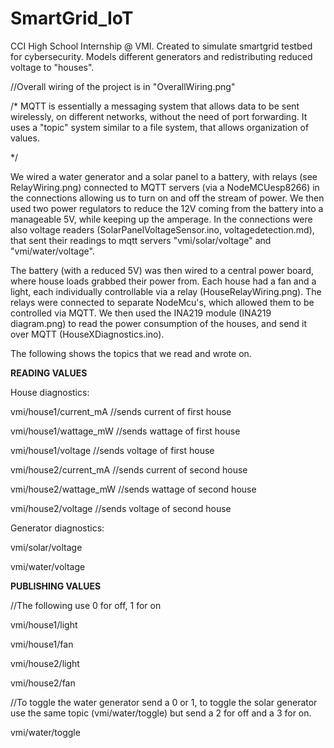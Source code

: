 # SmartGrid_IoT
CCI High School Internship @ VMI. Created to simulate smartgrid testbed for cybersecurity.
Models different generators and redistributing reduced voltage to "houses".

//Overall wiring of the project is in "OverallWiring.png"

/*
MQTT is essentially a messaging system that allows data to be sent wirelessly, on different networks, without the need of port forwarding. It uses a "topic" system similar to a file system, that allows organization of values. 

*/

We wired a water generator and a solar panel to a battery, with relays (see RelayWiring.png) connected to MQTT servers (via a NodeMCUesp8266) in the connections allowing us to turn on and off the stream of power. We then used two power regulators to reduce the 12V coming from the battery into a manageable 5V, while keeping up the amperage. In the connections were also voltage readers (SolarPanelVoltageSensor.ino, voltagedetection.md), that sent their readings to mqtt servers "vmi/solar/voltage" and "vmi/water/voltage".

The battery (with a reduced 5V) was then wired to a central power board, where house loads grabbed their power from. Each house had a fan and a light, each individually controllable via a relay (HouseRelayWiring.png). The relays were connected to separate NodeMcu's, which allowed them to be controlled via MQTT. We then used the INA219 module (INA219 diagram.png) to read the power consumption of the houses, and send it over MQTT (HouseXDiagnostics.ino). 


The following shows the topics that we read and wrote on.



**READING VALUES**

House diagnostics:

vmi/house1/current_mA //sends current of first house

vmi/house1/wattage_mW //sends wattage of first house

vmi/house1/voltage //sends voltage of first house

vmi/house2/current_mA //sends current of second house

vmi/house2/wattage_mW //sends wattage of second house

vmi/house2/voltage //sends voltage of second house


Generator diagnostics:

vmi/solar/voltage

vmi/water/voltage



**PUBLISHING VALUES**

//The following use 0 for off, 1 for on

vmi/house1/light 

vmi/house1/fan

vmi/house2/light 

vmi/house2/fan


//To toggle the water generator send a 0 or 1, to toggle the solar generator use the same topic (vmi/water/toggle) but send a 2 for off and a 3 for on.

vmi/water/toggle

